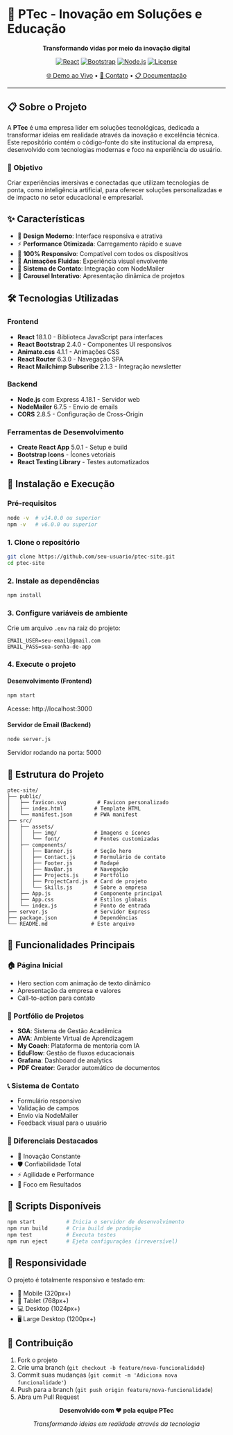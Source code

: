 # 🚀 PTec - Inovação em Soluções e Educação

<div align="center">

**Transformando vidas por meio da inovação digital**

[![React](https://img.shields.io/badge/React-18.1.0-blue.svg)](https://reactjs.org/)
[![Bootstrap](https://img.shields.io/badge/Bootstrap-5.1.3-purple.svg)](https://getbootstrap.com/)
[![Node.js](https://img.shields.io/badge/Node.js-Express-green.svg)](https://nodejs.org/)
[![License](https://img.shields.io/badge/License-MIT-yellow.svg)](https://opensource.org/licenses/MIT)

[🌐 Demo ao Vivo](#) • [📧 Contato](#contato) • [📋 Documentação](#documentação)

</div>

---

## 📋 Sobre o Projeto

A **PTec** é uma empresa líder em soluções tecnológicas, dedicada a transformar ideias em realidade através da inovação e excelência técnica. Este repositório contém o código-fonte do site institucional da empresa, desenvolvido com tecnologias modernas e foco na experiência do usuário.

### 🎯 Objetivo

Criar experiências imersivas e conectadas que utilizam tecnologias de ponta, como inteligência artificial, para oferecer soluções personalizadas e de impacto no setor educacional e empresarial.

## ✨ Características

- 🎨 **Design Moderno**: Interface responsiva e atrativa
- ⚡ **Performance Otimizada**: Carregamento rápido e suave
- 📱 **100% Responsivo**: Compatível com todos os dispositivos
- 🌟 **Animações Fluidas**: Experiência visual envolvente
- 📧 **Sistema de Contato**: Integração com NodeMailer
- 🔄 **Carousel Interativo**: Apresentação dinâmica de projetos

## 🛠️ Tecnologias Utilizadas

### Frontend
- **React** 18.1.0 - Biblioteca JavaScript para interfaces
- **React Bootstrap** 2.4.0 - Componentes UI responsivos
- **Animate.css** 4.1.1 - Animações CSS
- **React Router** 6.3.0 - Navegação SPA
- **React Mailchimp Subscribe** 2.1.3 - Integração newsletter

### Backend
- **Node.js** com Express 4.18.1 - Servidor web
- **NodeMailer** 6.7.5 - Envio de emails
- **CORS** 2.8.5 - Configuração de Cross-Origin

### Ferramentas de Desenvolvimento
- **Create React App** 5.0.1 - Setup e build
- **Bootstrap Icons** - Ícones vetoriais
- **React Testing Library** - Testes automatizados

## 🚀 Instalação e Execução

### Pré-requisitos
```bash
node -v  # v14.0.0 ou superior
npm -v   # v6.0.0 ou superior
```

### 1. Clone o repositório
```bash
git clone https://github.com/seu-usuario/ptec-site.git
cd ptec-site
```

### 2. Instale as dependências
```bash
npm install
```

### 3. Configure variáveis de ambiente
Crie um arquivo `.env` na raiz do projeto:
```env
EMAIL_USER=seu-email@gmail.com
EMAIL_PASS=sua-senha-de-app
```

### 4. Execute o projeto

#### Desenvolvimento (Frontend)
```bash
npm start
```
Acesse: http://localhost:3000

#### Servidor de Email (Backend)
```bash
node server.js
```
Servidor rodando na porta: 5000

## 📁 Estrutura do Projeto

```
ptec-site/
├── public/
│   ├── favicon.svg          # Favicon personalizado
│   ├── index.html          # Template HTML
│   └── manifest.json       # PWA manifest
├── src/
│   ├── assets/
│   │   ├── img/            # Imagens e ícones
│   │   └── font/           # Fontes customizadas
│   ├── components/
│   │   ├── Banner.js       # Seção hero
│   │   ├── Contact.js      # Formulário de contato
│   │   ├── Footer.js       # Rodapé
│   │   ├── NavBar.js       # Navegação
│   │   ├── Projects.js     # Portfólio
│   │   ├── ProjectCard.js  # Card de projeto
│   │   └── Skills.js       # Sobre a empresa
│   ├── App.js              # Componente principal
│   ├── App.css             # Estilos globais
│   └── index.js            # Ponto de entrada
├── server.js               # Servidor Express
├── package.json            # Dependências
└── README.md              # Este arquivo
```

## 🌟 Funcionalidades Principais

### 🏠 Página Inicial
- Hero section com animação de texto dinâmico
- Apresentação da empresa e valores
- Call-to-action para contato

### 💼 Portfólio de Projetos
- **SGA**: Sistema de Gestão Acadêmica
- **AVA**: Ambiente Virtual de Aprendizagem  
- **My Coach**: Plataforma de mentoria com IA
- **EduFlow**: Gestão de fluxos educacionais
- **Grafana**: Dashboard de analytics
- **PDF Creator**: Gerador automático de documentos

### 📞 Sistema de Contato
- Formulário responsivo
- Validação de campos
- Envio via NodeMailer
- Feedback visual para o usuário

### 🎯 Diferenciais Destacados
- 🚀 Inovação Constante
- 🛡️ Confiabilidade Total  
- ⚡ Agilidade e Performance
- 🎯 Foco em Resultados

## 🔧 Scripts Disponíveis

```bash
npm start          # Inicia o servidor de desenvolvimento
npm run build      # Cria build de produção
npm test           # Executa testes
npm run eject      # Ejeta configurações (irreversível)
```

## 📱 Responsividade

O projeto é totalmente responsivo e testado em:
- 📱 Mobile (320px+)
- 📱 Tablet (768px+)
- 💻 Desktop (1024px+)
- 🖥️ Large Desktop (1200px+)

## 🤝 Contribuição

1. Fork o projeto
2. Crie uma branch (`git checkout -b feature/nova-funcionalidade`)
3. Commit suas mudanças (`git commit -m 'Adiciona nova funcionalidade'`)
4. Push para a branch (`git push origin feature/nova-funcionalidade`)
5. Abra um Pull Request

<div align="center">

**Desenvolvido com ❤️ pela equipe PTec**

*Transformando ideias em realidade através da tecnologia*

</div>
